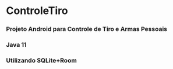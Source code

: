 # ControleTiro

### Projeto Android para Controle de Tiro e Armas Pessoais
### Java 11
### Utilizando SQLite+Room
